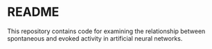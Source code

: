# README

This repository contains code for examining the relationship between spontaneous and evoked activity in artificial neural networks.
